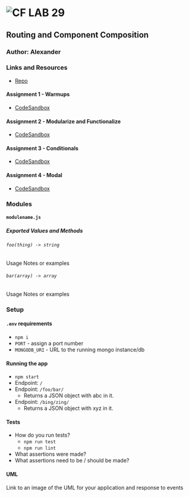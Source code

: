 ![CF](http://i.imgur.com/7v5ASc8.png) LAB 29
=================================================

## Routing and Component Composition

### Author: Alexander

### Links and Resources
* [Repo](https://github.com/alex-white-401-advanced-javascript/lab-29-routing-and-component-composition/)

#### Assignment 1 - Warmups
   * [CodeSandbox](https://codesandbox.io/s/3838v70wm1)

#### Assignment 2 - Modularize and Functionalize
   * [CodeSandbox](https://codesandbox.io/s/4rwzrpm314)

#### Assignment 3 - Conditionals
   * [CodeSandbox]()

#### Assignment 4 - Modal
   * [CodeSandbox]()


### Modules
#### `modulename.js`
##### Exported Values and Methods

###### `foo(thing) -> string`
<!-- If you finished everything, you should be able to copy/paste the lab requirements and put them in present tense. -->
Usage Notes or examples

###### `bar(array) -> array`
Usage Notes or examples

### Setup
#### `.env` requirements
* `npm i`
* `PORT` - assign a port number
* `MONGODB_URI` - URL to the running mongo instance/db


#### Running the app
* `npm start`
* Endpoint: `/`
* Endpoint: `/foo/bar/`
  * Returns a JSON object with abc in it.
* Endpoint: `/bing/zing/`
  * Returns a JSON object with xyz in it.
  
#### Tests
* How do you run tests?
  * `npm run test`
  * `npm run lint`
* What assertions were made?
* What assertions need to be / should be made?

#### UML
Link to an image of the UML for your application and response to events
